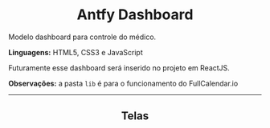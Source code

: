 <h1 align="center">Antfy Dashboard</h1>

<p>Modelo dashboard para controle do médico.</p>
<p><b>Linguagens:</b> HTML5, CSS3 e JavaScript</p>
<p>Futuramente esse dashboard será inserido no projeto em ReactJS.</p>
<p><b>Observações:</b> a pasta <code>lib</code> é para o funcionamento do FullCalendar.io</p>

<hr>

<h2 align="center">Telas</h2>
